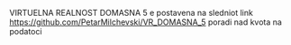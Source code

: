  VIRTUELNA REALNOST DOMASNA 5 e postavena na sledniot link
https://github.com/PetarMilchevski/VR_DOMASNA_5
 poradi nad kvota na podatoci
